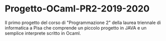 # Progetto-OCaml-PR2-2019-2020
Il primo progetto del corso di "Programmazione 2" della laurea triennale di informatica a Pisa che comprende un piccolo progetto in JAVA e un semplice interprete scritto in Ocaml.
